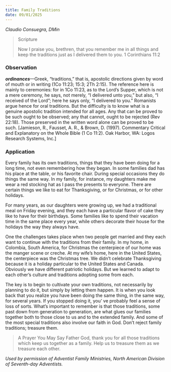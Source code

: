 ```yaml
---
title: Family Traditions
date: 09/01/2025
---
```


_Claudio Consuegra, DMin_

> <p>Scripture</p>
> Now I praise you, brethren, that you remember me in all things and keep the traditions just as I delivered them to you. 1 Corinthians 11:2

### Observation

_**ordinances**_—Greek, “traditions,” that is, apostolic directions given by word of mouth or in writing (1Co 11:23; 15:3; 2Th 2:15). The reference here is mainly to ceremonies: for in 1Co 11:23, as to the Lord’s Supper, which is not a mere ceremony, he says, not merely, “I delivered unto you,” but also, “I received of the Lord”; here he says only, “I delivered to you.” Romanists argue hence for oral traditions. But the difficulty is to know what is a genuine apostolic tradition intended for all ages. Any that can be proved to be such ought to be observed; any that cannot, ought to be rejected (Rev 22:18). Those preserved in the written word alone can be proved to be such. [Jamieson, R., Fausset, A. R., & Brown, D. (1997). Commentary Critical and Explanatory on the Whole Bible (1 Co 11:2). Oak Harbor, WA: Logos Research Systems, Inc.]

### Application

Every family has its own traditions, things that they have been doing for a long time, not even remembering how they began. In some families dad has his place at the table, or his favorite chair. During special occasions they do things the same way. In my family, for instance, my daughters make me wear a red stocking hat as I pass the presents to everyone. There are certain things we like to eat for Thanksgiving, or for Christmas, or for other holidays.

For many years, as our daughters were growing up, we had a traditional meal on Friday evening, and they each have a particular flavor of cake they like to have for their birthdays. Some families like to spend their vacation time in the same place every year, while others decorate their house for the holidays the way they always have.

One the challenges takes place when two people get married and they each want to continue with the traditions from their family. In my home, in Colombia, South America, for Christmas the centerpiece of our home was the manger scene or creche. At my wife’s home, here in the United States, the centerpiece was the Christmas tree. We didn’t celebrate Thanksgiving because it is a holiday particular to the United States and Canada. Obviously we have different patriotic holidays. But we learned to adapt to each other’s culture and traditions adopting some from each.

The key is to begin to cultivate your own traditions, not necessarily by planning to do it, but simply by letting them happen. It is when you look back that you realize you have been doing the same thing, in the same way, for several years. If you stopped doing it, you’ ve probably feel a sense of loss of sorts. What’s important to remember is that those traditions, some past down from generation to generation, are what glues our families together both to those close to us and to the extended family. And some of the most special traditions also involve our faith in God. Don’t reject family traditions; treasure them.

> <callout>A Prayer You May Say</callout>
> Father God, thank you for all those traditions which keep us together as a family. Help us to treasure them as we treasure each other.

_Used by permission of Adventist Family Ministries, North American Division of Seventh-day Adventists._